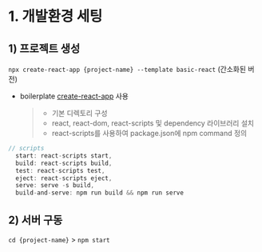 # 1. 개발환경 세팅

## 1) 프로젝트 생성

`npx create-react-app {project-name} --template basic-react` (간소화된 버전)

* boilerplate [create-react-app](https://create-react-app.dev/) 사용
  > * 기본 디렉토리 구성
  > * react, react-dom, react-scripts 및 dependency 라이브러리 설치
  > * react-scripts를 사용하여 package.json에 npm command 정의

```js
// scripts
  start: react-scripts start,
  build: react-scripts build,
  test: react-scripts test,
  eject: react-scripts eject,
  serve: serve -s build,
  build-and-serve: npm run build && npm run serve
```

## 2) 서버 구동

`cd {project-name}` > `npm start`

<!-- FIXME: {}에 배열이 들어갔을 때 , 빼고 보여준다고 했던 것 같은데 -->
<!-- 함수() 형태는 넣을 수 없다고 함/ 
함수(props)는 가능함... 어떤 값을 넣어야 하는 듯-->
<!-- 컴포넌트는 함수임. 상수는 불가 -->
